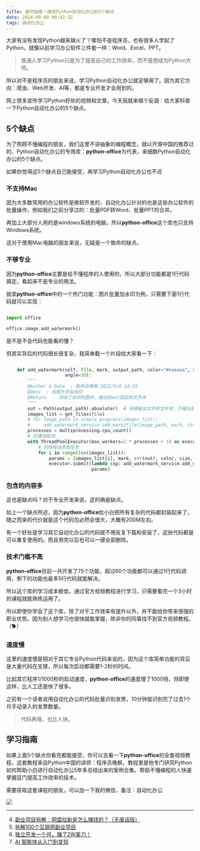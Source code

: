 ```yaml
---
title: 避坑指南！细说Python自动化办公的5个缺点
date: 2024-09-09 00:42:32
tags: 自动化办公
---
```


大家有没有发现Python越来越火了？哪怕不是程序员，也有很多人学起了Python。就像以前学习办公软件三件套一样：Word、Excel、PPT。

> 普通人学习Python只是为了提高自己的工作效率，而不是想成为Python大师。

所以对不是程序员的朋友来说，学习Python自动化办公就足够用了。因为其它方向：爬虫、Web开发、AI等，都是专业开发才会用到的。


网上很多宣传学习Python好处的视频和文章，今天我就来唱个反调：给大家科普一下Python自动化办公的5个缺点。




## 5个缺点

为了照顾不懂编程的朋友，我们这里不讲抽象的编程概念，就以开源中国的推荐过的、Python自动化办公的专用库：**python-office**为代表，来细数Python自动化办公的5个缺点。


如果你觉得这5个缺点自己能接受，再学习Python自动化办公也不迟

### 不支持Mac

因为大多数常用的办公软件是微软开发的，自动化办公针对的也是这些办公软件的批量操作，例如我们之前分享过的：批量PDF转Word、批量PPT的合并。

再加上大部分人用的是windows系统的电脑，所以**python-office**这个库也只支持Windows系统。

这对于使用Mac电脑的朋友来说，无疑是一个致命的缺点。


### 不够专业

因为**python-office**主要是给不懂程序的人使用的，所以大部分功能都是1行代码搞定，看起来不是专业的用法。

就拿**python-office**中的一个热门功能：图片批量加水印为例，只需要下面1行代码就可以实现：

```python

import office

office.image.add_watermark()

```

是不是不会代码也能看的懂？

但其实背后的代码很长很复杂，我简单截一个片段给大家看一下：

```python

    def add_watermark(self, file, mark, output_path, color="#eaeaea", size=30, opacity=0.35, space=75,
                      angle=30):
        """
        @Author & Date  : 程序员晚枫 2022/5/6 14:33
        @Desc  : 给图片添加水印
        @Return  ： 添加了水印的图片，输出到out指定的文件夹
        """
        out = Path(output_path).absolute()  # 拼接输出文件和文件夹，为输出路径
        images_list = get_files(file)
        # for image_path in simple_progress(images_list):
        #     add_watermark_service.add_mark2file(image_path, mark, str(out), color, size, opacity, space, angle)
        processes = multiprocessing.cpu_count()
        # 创建线程池
        with ThreadPoolExecutor(max_workers=2 * processes + 1) as executor:
            # 向线程池添加任务
            for i in range(len(images_list)):
                params = (images_list[i], mark, str(out), color, size, opacity, space, angle)
                executor.submit(lambda cxp: add_watermark_service.add_mark2file(*cxp),
                                params) 

```

### 包含的内容多

这也是缺点吗？对于专业开发来说，这的确是缺点。

如上一个缺点所述，因为**python-office**给小白把所有复杂的代码都封装起来了，随之而来的代价就是这个代码包必然会很大，大概有200M左右。

有一个好处是学习其它自动化办公的代码就不用反复下载和安装了，这些代码都是可以重复使用的。而且用完以后也可以一键全部删除。



### 技术门槛不高

**python-office**目前一共开发了75个功能，超过60个功能都可以通过1行代码调用，剩下的功能也最多5行代码就能解决。

所以这个库的学习成本极低，通过官方视频教程进行学习，只需要看完一个3小时的课程就能熟练运用了。

所以即使你学会了这个库，除了对于工作效率有提升以外，并不能给你带来很强的职业优势。因为别人想学习也很快就能掌握，除非你的同事找不到官方视频教程。（🐕）


### 速度慢


这里的速度慢是相对于其它专业Python代码来说的，因为这个库简单功能的背后是大量代码在支撑，所以每次启动都需要1-2秒的时间。

比起其它程序1/1000秒的启动速度，**python-office**的速度慢了1000倍，但即使这样，比人工还是快了很多。

之前有一个读者说用自动化办公的代码批量识别发票，10分钟就识别完了过去1个月手动录入的发票数量。

> 代码再慢，也比人快。


## 学习指南

如果上面5个缺点你看完都能接受，你可以去看一下**python-office**的全套视频教程，这套教程来自Python中国的讲师：程序员晚枫，教程里是他专门研究Python如何帮助小白进行自动化办公5年多总结出来的案例合集。帮助不懂编程的人快速掌握这门提高工作效率的技术。

需要获取这套课程的朋友，可以加一下我的微信，备注：自动化办公



![](https://python-office-1300615378.cos.ap-chongqing.myqcloud.com/wechat/qr-code.jpg)



----


4. [副业项目拆解：网盘拉新是怎么赚钱的？（无废话版）](https://mp.weixin.qq.com/s/XCxepePiDUl1MJOsNomfcQ)
5. [拆解100个互联网副业项目](https://mp.weixin.qq.com/s?__biz=MzI4MzE2Mzk1NA==&mid=2649308833&idx=2&sn=98eaadf8987af8ce19585c22247ad8ec&chksm=f39372fcc4e4fbea4f2c62b83f92cd3eed191393025f1594ea36cce52418a66410b012949c36&token=484930177&lang=zh_CN#rd)
5. [独立开发一个月，赚了2W美刀！](https://mp.weixin.qq.com/s/jQL-NAwoeDcp9ZSw4Dx8BA)
6. [AI 智能体从入门到变现](https://mp.weixin.qq.com/s/B0osuWYIWv4TaErs4X8yyA)
